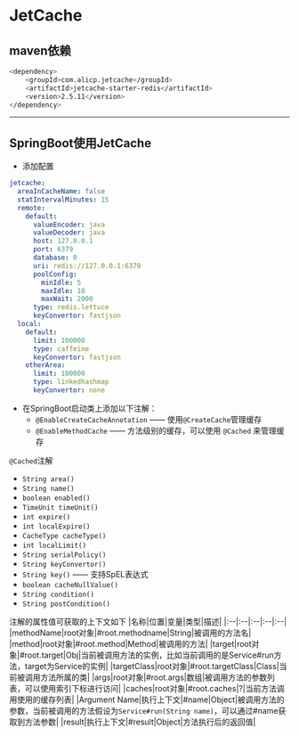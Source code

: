 # <a name ="top">JetCache</a>







## maven依赖

```sh
<dependency>
    <groupId>com.alicp.jetcache</groupId>
    <artifactId>jetcache-starter-redis</artifactId>
    <version>2.5.11</version>
</dependency>
```



----
## SpringBoot使用JetCache

+ 添加配置

```yml
jetcache:
  areaInCacheName: false
  statIntervalMinutes: 15
  remote:
    default:
      valueEncoder: java
      valueDecoder: java
      host: 127.0.0.1
      port: 6379
      database: 0
      uri: redis://127.0.0.1:6379
      poolConfig:
        minIdle: 5
        maxIdle: 10
        maxWait: 2000
      type: redis.lettuce
      keyConvertor: fastjson
  local:
    default:
      limit: 100000
      type: caffeine
      keyConvertor: fastjson
    otherArea:
      limit: 100000
      type: linkedhashmap
      keyConvertor: none

```

+ 在SpringBoot启动类上添加以下注解：
  + `@EnableCreateCacheAnnotation` —— 使用`@CreateCache`管理缓存
  + `@EnableMethodCache` —— 方法级别的缓存，可以使用 `@Cached` 来管理缓存


`@Cached`注解
+ `String area()`
+ `String name()`
+ `boolean enabled()`
+ `TimeUnit timeUnit()`
+ `int expire()`
+ `int localExpire()`
+ `CacheType cacheType()`
+ `int localLimit()`
+ `String serialPolicy()`
+ `String keyConvertor()`
+ `String key()` —— 支持SpEL表达式
+ `boolean cacheNullValue()`
+ `String condition()`
+ `String postCondition()`

注解的属性值可获取的上下文如下
|名称|位置|变量|类型|描述|
|:--|:--|:--|:--|:--|
|methodName|root对象|#root.methodname|String|被调用的方法名|
|method|root对象|#root.method|Method|被调用的方法|
|target|root对象|#root.target|Obj|当前被调用方法的实例，比如当前调用的是Service#run方法，target为Service的实例|
|targetClass|root对象|#root.targetClass|Class|当前被调用方法所属的类|
|args|root对象|#root.args|数组|被调用方法的参数列表，可以使用索引下标进行访问|
|caches|root对象|#root.caches|?|当前方法调用使用的缓存列表|
|Argument Name|执行上下文|#name|Object|被调用方法的参数，当前被调用的方法假设为`Service#run(String name)`，可以通过#name获取到方法参数|
|result|执行上下文|#result|Object|方法执行后的返回值|


